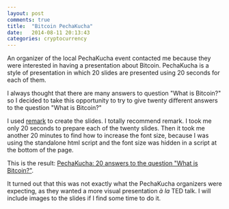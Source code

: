 ```yaml
---
layout: post
comments: true
title:  "Bitcoin PechaKucha"
date:   2014-08-11 20:13:43
categories: cryptocurrency
---
```


An organizer of the local PechaKucha event contacted me because they were interested in having a presentation about Bitcoin.
PechaKucha is a style of presentation in which 20 slides are presented using 20 seconds for each of them.

I always thought that there are many answers to question "What is Bitcoin?" so I decided to take this opportunity to try to give twenty different answers to the question "What is Bitcoin?"

I used [remark][remark] to create the slides.
I totally recommend remark.
I took me only 20 seconds to prepare each of the twenty slides.
Then it took me another 20 minutes to find how to increase the font size, because I was using the standalone html script and the font size was hidden in a script at the bottom of the page.

This is the result: [PechaKucha: 20 answers to the question "What is Bitcoin?"][slides].

It turned out that this was not exactly what the PechaKucha organizers were expecting, as they wanted a more visual presentation *à la* TED talk.
I will include images to the slides if I find some time to do it.

[remark]: http://remarkjs.com
[slides]: http://jaume.barcelo.cc/slides/2014-08-08-bitcoin-pechakucha.html
